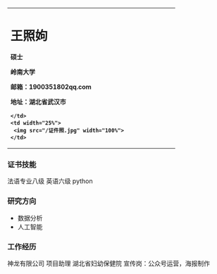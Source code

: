 
<table border="0">
  <tr>
    <td width="75%">
      <h1>王照姁</h1>
      <p><b>硕士</b></p >
      <p><b>岭南大学</b></p >
      <p><b>邮箱：1900351802qq.com</b></p >
      <p><b>地址：湖北省武汉市

    </td>
    <td width="25%">
     <img src="/证件照.jpg" width="100%">  
    </td>
  </tr>
</table>

### 证书技能
法语专业八级
英语六级
python

### 研究方向
- 数据分析
- 人工智能


### 工作经历
神龙有限公司 项目助理
湖北省妇幼保健院 宣传岗：公众号运营，海报制作

